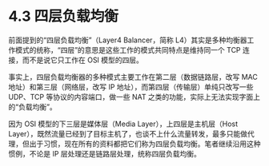 # 4.3 四层负载均衡

前面提到的“四层负载均衡”（Layer4 Balancer，简称 L4）其实是多种均衡器工作模式的统称，“四层”的意思是这些工作的模式共同特点是维持同一个 TCP 连接，而不是说它只工作在 OSI 模型的四层。

事实上，四层负载均衡器的多种模式主要工作在第二层（数据链路层，改写 MAC 地址）和第三层（网络层，改写 IP 地址），而第四层（传输层）单纯只改写一些 UDP、TCP 等协议的内容端口，做一些 NAT 之类的功能，实际上无法实现字面上的“负载均衡”。

因为 OSI 模型的下三层是媒体层（Media Layer），上四层是主机层（Host Layer），既然流量已经到了目标主机了，也谈不上什么流量转发，最多只能做代理，但出于习惯，现在所有的资料都把它们称为四层负载均衡。笔者继续沿用这种惯例，不论是 IP 层处理还是链路层处理，统称四层负载均衡。